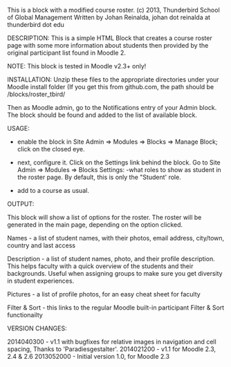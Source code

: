 This is a block with a modified course roster.
(c) 2013, Thunderbird School of Global Management
Written by Johan Reinalda,  johan dot reinalda at thunderbird dot edu

DESCRIPTION:
This is a simple HTML Block that creates a course roster page with some more information about students
then provided by the original participant list found in Moodle 2.

NOTE:
This block is tested in Moodle v2.3+ only!

INSTALLATION:
Unzip these files to the appropriate directories under your Moodle install <blocks> folder
(If you get this from github.com, the path should be <html>/blocks/roster_tbird/

Then as Moodle admin, go to the Notifications entry of your Admin block.
The block should be found and added to the list of available block.

USAGE:
* enable the block in Site Admin => Modules => Blocks => Manage Block; click on the closed eye.

* next, configure it. Click on the Settings link behind the block. Go to Site Admin => Modules => Blocks
  Settings:
  -what roles to show as student in the roster page. By default, this is only the "Student' role.

* add to a course as usual.

OUTPUT:

This block will show a list of options for the roster. The roster will be generated in the main page,
depending on the option clicked.

Names - a list of student names, with their photos, email address, city/town, country and last access

Description - a list of student names, photo, and their profile description.
  This helps faculty with a quick overview of the students and their backgrounds. Useful when assigning
  groups to make sure you get diversity in student experiences.

Pictures - a list of profile photos, for an easy cheat sheet for faculty

Filter & Sort -  this links to the regular Moodle built-in participant Filter & Sort functionailty 
     
	
VERSION CHANGES:

2014040300 - v1.1 with bugfixes for relative images in navigation and cell spacing,
             Thanks to 'Paradiesgestalter'.
2014021200 - v1.1 for Moodle 2.3, 2.4 & 2.6
2013052000 - Initial version 1.0, for Moodle 2.3
